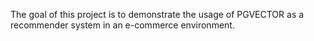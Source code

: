 The goal of this project is to demonstrate the usage of PGVECTOR as a recommender system in an e-commerce environment.
